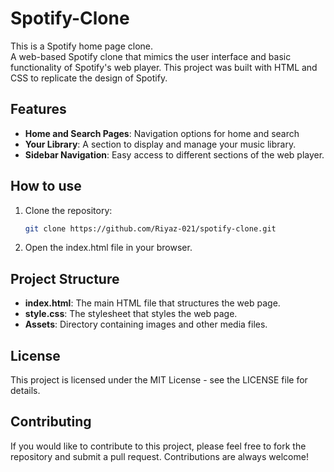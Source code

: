# Spotify-Clone
This is a Spotify home page clone.  
A web-based Spotify clone that mimics the user interface and basic functionality of Spotify's web player. This project was built with HTML and CSS to replicate the design of Spotify.  


## Features  
- **Home and Search Pages**: Navigation options for home and search
- **Your Library**: A section to display and manage your music library.
- **Sidebar Navigation**: Easy access to different sections of the web player.


## How to use

1. Clone the repository:
   
   ```bash
   git clone https://github.com/Riyaz-021/spotify-clone.git

2. Open the index.html file in your browser.


## Project Structure

- **index.html**: The main HTML file that structures the web page.
- **style.css**:  The stylesheet that styles the web page.
- **Assets**: Directory containing images and other media files.


## License

This project is licensed under the MIT License - see the LICENSE file for details.


## Contributing

If you would like to contribute to this project, please feel free to fork the repository and submit a pull request. Contributions are always welcome!



